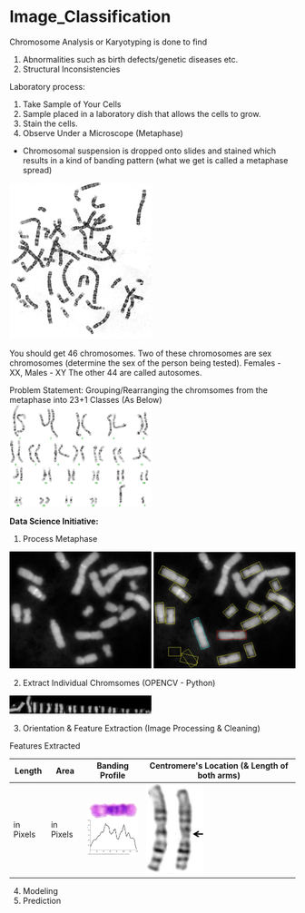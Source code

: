 # Image_Classification
Chromosome Analysis or Karyotyping is done to find  
1. Abnormalities such as birth defects/genetic diseases etc.
2. Structural Inconsistencies 

Laboratory process:
1. Take Sample of Your Cells 
2. Sample placed in a laboratory dish that allows the cells to grow.
3. Stain the cells.
4. Observe Under a Microscope (Metaphase)

* Chromosomal suspension is dropped onto slides and stained which results in a kind of banding pattern (what we get is called a metaphase spread)

<img src="metaphase.png" width="250">


You should get 46 chromosomes.
Two of these chromosomes are sex chromosomes (determine the sex of the person being tested). Females - XX, Males - XY
The other 44 are called autosomes.

Problem Statement:
Grouping/Rearranging the chromsomes from the metaphase into 23+1 Classes (As Below)
<img src="Karyotyping.png" width="250">


<b>Data Science Initiative:</b>

1. Process Metaphase


<img src="process.JPG" width="250">              <img src="metaphase_process.JPG" width="250">

2. Extract Individual Chromsomes (OPENCV - Python)
<img src="extract.JPG" width="250">

3. Orientation & Feature Extraction (Image Processing & Cleaning)
       
  Features Extracted
  
  
  | Length | Area | Banding Profile | Centromere's Location (& Length of both arms)
  | --- | --- | --- | --- |
  | in Pixels | in Pixels |  <img src="density profile.JPG" width="100"> |  <img src="centromere.JPG" width="100">
  
4. Modeling
5. Prediction 
